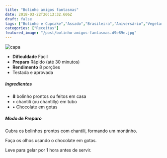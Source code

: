 ```yaml
---
title: "Bolinho amigos fantasmas"
date: 2018-03-22T20:13:32.606Z
draft: false
tags: ["Bolinho e Cupcake","Assado","Brasileira","Aniversário","Vegetariana"]
categories: ["Receitas"]
featured_image: "/post/bolinho-amigos-fantasmas.d9e89e.jpg"
---
```


![capa](/post/bolinho-amigos-fantasmas.d9e89e.jpg)

*   **Dificuldade** Fácil
*   **Preparo** Rápido (até 30 minutos)
*   **Rendimento** 8 porções
*   Testada e aprovada
    

##### Ingredientes

*   **8** bolinho prontos ou feitos em casa
*   • chantili (ou chantilly) em tubo
*   • Chocolate em gotas

##### Modo de Preparo

Cubra os bolinhos prontos com chantili, formando um montinho.

Faça os olhos usando o chocolate em gotas.

Leve para gelar por 1 hora antes de servir.
